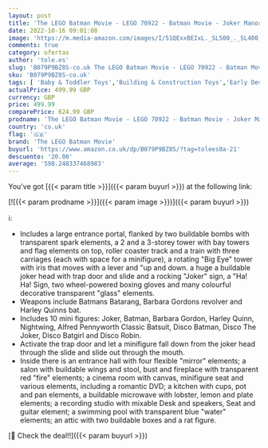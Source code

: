 ```yaml
---
layout: post
title: 'The LEGO Batman Movie - LEGO 70922 - Batman Movie - Joker Manor'
date: 2022-10-16 09:01:08
image: 'https://m.media-amazon.com/images/I/51QExxBEIxL._SL500_._SL400_.jpg'
comments: true
category: ofertas
author: 'tole.es'
slug: 'B079P9BZ8S-co.uk The LEGO Batman Movie - LEGO 70922 - Batman Movie -...'
sku: 'B079P9BZ8S-co.uk'
tags: [ 'Baby & Toddler Toys','Building & Construction Toys','Early Development & Activity Toys','Sorting, Stacking & Plugging Toys','Toys','Toys & Games','lego','the lego batman movie','🇬🇧', ]
actualPrice: 499.99 GBP
currency: GBP
price: 499.99
comparePrice: 624.99 GBP
prodname: 'The LEGO Batman Movie - LEGO 70922 - Batman Movie - Joker Manor'
country: 'co.uk'
flag: '🇬🇧'
brand: 'The LEGO Batman Movie'
buyurl: 'https://www.amazon.co.uk/dp/B079P9BZ8S/?tag=tolees0a-21'
descuento: '20.00'
average: '598.248337468983'
---
```


You've got [{{< param title >}}]({{< param buyurl >}}) at the following link:

[![{{< param prodname >}}]({{< param image >}})]({{< param buyurl >}})

ℹ️:

- Includes a large entrance portal, flanked by two buildable bombs with transparent spark elements, a 2 and a 3-storey tower with bay towers and flag elements on top, roller coaster track and a train with three carriages (each with space for a minifigure), a rotating "Big Eye" tower with iris that moves with a lever and "up and down. a huge a buildable joker head with trap door and slide and a rocking "Joker" sign, a "Ha! Ha! Sign, two wheel-powered boxing gloves and many colourful decorative transparent "glass" elements.
- Weapons include Batmans Batarang, Barbara Gordons revolver and Harley Quinns bat.
- Includes 10 mini figures: Joker, Batman, Barbara Gordon, Harley Quinn, Nightwing, Alfred Pennyworth Classic Batsuit, Disco Batman, Disco The Joker, Disco Batgirl and Disco Robin.
- Activate the trap door and let a minifigure fall down from the joker head through the slide and slide out through the mouth.
- Inside there is an entrance hall with four flexible "mirror" elements; a salon with buildable wings and stool, bust and fireplace with transparent red "fire" elements; a cinema room with canvas, minifigure seat and various elements, including a romantic DVD; a kitchen with cups, pot and pan elements, a buildable microwave with lobster, lemon and plate elements; a recording studio with mixable Desk and speakers, Seat and guitar element; a swimming pool with transparent blue "water" elements; an attic with two buildable boxes and a rat figure.

[🛒 Check the deal!!]({{< param buyurl >}})
